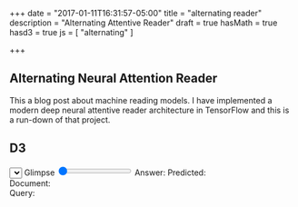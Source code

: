 +++
date = "2017-01-11T16:31:57-05:00"
title = "alternating reader"
description = "Alternating Attentive Reader"
draft = true
hasMath = true
hasd3 = true
js = [ "alternating" ]

+++

## Alternating Neural Attention Reader

This a blog post about machine reading models. I have implemented a modern deep neural attentive reader architecture in TensorFlow and this is a run-down of that project.

## D3
<div class="story" id="story-0">
<div>
<select></select>
<label class="glimpse">Glimpse</label>
<input type="range" min="1" max="8" value="1" step="1" />
<label>Answer: <span class="answer"></span></label>
<label>Predicted: <span class="predicted"></span></label>
</div>
<label>Document: </label>
<div class="document"></div>
<label>Query: </label>
<div class="query"></div>
</div>
